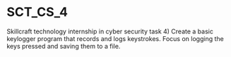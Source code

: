 # SCT_CS_4
Skillcraft technology internship in cyber security task 4)  Create a basic keylogger program that records and logs keystrokes. Focus on logging the keys pressed and saving them to a file.
